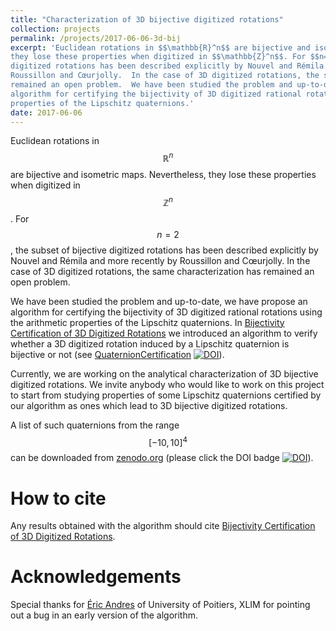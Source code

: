 ```yaml
---
title: "Characterization of 3D bijective digitized rotations"
collection: projects
permalink: /projects/2017-06-06-3d-bij
excerpt: 'Euclidean rotations in $$\mathbb{R}^n$$ are bijective and isometric maps. Nevertheless,
they lose these properties when digitized in $$\mathbb{Z}^n$$. For $$n=2$$, the subset of bijective
digitized rotations has been described explicitly by Nouvel and Rémila and more recently by
Roussillon and Cœurjolly.  In the case of 3D digitized rotations, the same characterization has
remained an open problem.  We have been studied the problem and up-to-date, we have propose an
algorithm for certifying the bijectivity of 3D digitized rational rotations using the arithmetic
properties of the Lipschitz quaternions.'
date: 2017-06-06
---
```

Euclidean rotations in $$\mathbb{R}^n$$ are bijective and isometric maps. Nevertheless, they lose
these properties when digitized in $$\mathbb{Z}^n$$. For $$n=2$$, the subset of bijective digitized
rotations has been described explicitly by Nouvel and Rémila and more recently by Roussillon and
Cœurjolly.  In the case of 3D digitized rotations, the same characterization has remained an open
problem.  

We have been studied the problem and up-to-date, we have propose an algorithm for
certifying the bijectivity of 3D digitized rational rotations using the arithmetic properties of the
Lipschitz quaternions.  In [Bijectivity Certification of 3D Digitized
Rotations](../publication/2016-06-02-bijectivity-certification-of-3d-digitized-rotations) we
introduced an algorithm to verify whether a 3D digitized rotation induced by a Lipschitz
quaternion is bijective or not (see [QuaternionCertification](../software/2016-quaternion-cert) 
[![DOI](https://zenodo.org/badge/DOI/10.5281/zenodo.248742.svg)](https://doi.org/10.5281/zenodo.248742)).

Currently, we are working on the analytical characterization of 3D bijective digitized rotations. We
invite anybody who would like to work on this project to start from studying properties of some
Lipschitz quaternions certified by our algorithm as ones which lead to 3D bijective digitized
rotations. 

A list of such quaternions from the range $$[-10,10]^4$$ can be downloaded from
[zenodo.org](https://doi.org/10.5281/zenodo.50674) (please click the DOI badge
[![DOI](https://zenodo.org/badge/DOI/10.5281/zenodo.50674.svg)](https://doi.org/10.5281/zenodo.50674)).



How to cite
====

Any results obtained with the algorithm should cite [Bijectivity Certification of 3D Digitized
Rotations](../publication/2016-06-02-bijectivity-certification-of-3d-digitized-rotations).


Acknowledgements
====

Special thanks for [Éric Andres](https://xlim-sic.labo.univ-poitiers.fr/andres/index.php?lang=en) of
University of Poitiers, XLIM for pointing out a bug in an early version of the algorithm.

